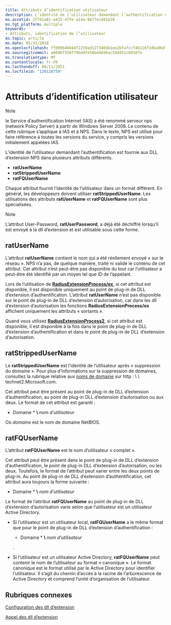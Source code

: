 ```yaml
---
title: Attributs d’identification utilisateur
description: L’identité de l’utilisateur demandant l’authentification est fournie aux DLL d’extension NPS dans plusieurs attributs différents.
ms.assetid: 2f741a81-e432-47fe-a14a-8b77ecd41e28
ms.tgt_platform: multiple
keywords:
- Attributs, identification de l’utilisateur
ms.topic: article
ms.date: 05/31/2018
ms.openlocfilehash: ff099b46844f2259ad127346bb1ee2bfafccf4b116f3dba86dff3e175d11c28c
ms.sourcegitcommit: e6600f550f79bddfe58bd4696ac50dd52cb03d7e
ms.translationtype: MT
ms.contentlocale: fr-FR
ms.lasthandoff: 08/11/2021
ms.locfileid: "120128759"
---
```

# <a name="user-identification-attributes"></a>Attributs d’identification utilisateur

> [!Note]  
> le Service d’authentification Internet (IAS) a été renommé serveur nps (network Policy Server) à partir de Windows Server 2008. Le contenu de cette rubrique s’applique à IAS et à NPS. Dans le texte, NPS est utilisé pour faire référence à toutes les versions du service, y compris les versions initialement appelées IAS.

 

L’identité de l’utilisateur demandant l’authentification est fournie aux DLL d’extension NPS dans plusieurs attributs différents.

-   **ratUserName**
-   **ratStrippedUserName**
-   **ratFQUserName**

Chaque attribut fournit l’identité de l’utilisateur dans un format différent. En général, les développeurs doivent utiliser **ratStrippedUserName**. Les utilisations des attributs **ratUserName** et **ratFQUserName** sont plus spécialisées.

> [!Note]  
> L’attribut User-Password, **ratUserPassword**, a déjà été déchiffré lorsqu’il est envoyé à la dll d’extension et est utilisable sous cette forme.

 

## <a name="ratusername"></a>ratUserName

L’attribut **ratUserName** contient le nom qui a été réellement envoyé « sur le réseau ». NPS n’a pas, de quelque manière, traité ni validé le contenu de cet attribut. Cet attribut n’est peut-être pas disponible du tout car l’utilisateur a peut-être été identifié par un moyen tel que ID de l’appelant.

Lors de l’utilisation de [**RadiusExtensionProcess/ex**](/windows/desktop/api/authif/nc-authif-pradius_extension_process_ex), si cet attribut est disponible, il est disponible uniquement au point de plug-in de DLL d’extension d’authentification. L’attribut **ratUserName** n’est pas disponible sur le point de plug-in de DLL d’extension d’autorisation, car dans les dll d’extension d’autorisation les fonctions **RadiusExtensionProcess/ex** affichent uniquement les attributs « sortants ».

Quand vous utilisez [**RadiusExtensionProcess2**](/windows/desktop/api/authif/nc-authif-pradius_extension_process_2), si cet attribut est disponible, il est disponible à la fois dans le point de plug-in de DLL d’extension d’authentification et dans le point de plug-in de DLL d’extension d’autorisation.

## <a name="ratstrippedusername"></a>ratStrippedUserName

Le **ratStrippedUserName** est l’identité de l’utilisateur après « suppression du domaine ». Pour plus d’informations sur la suppression de domaines, consultez la rubrique relative aux [noms de domaine](/previous-versions/windows/it-pro/windows-server-2003/cc779938(v=ws.10)) sur http : \\ \\ technet2.Microsoft.com.

Cet attribut peut être présent au point de plug-in de DLL d’extension d’authentification, au point de plug-in DLL d’extension d’autorisation ou aux deux. Le format de cet attribut est garanti :

* Domaine * **\\** _nom d’utilisateur_

Où *domaine* est le nom de domaine NetBIOS.

## <a name="ratfqusername"></a>ratFQUserName

L’attribut **ratFQUserName** est le nom d’utilisateur « complet ».

Cet attribut peut être présent dans le point de plug-in de DLL d’extension d’authentification, le point de plug-in DLL d’extension d’autorisation, ou les deux. Toutefois, le format de l’attribut peut varier entre les deux points de plug-in. Au point de plug-in de DLL d’extension d’authentification, cet attribut aura toujours la forme suivante :

* Domaine * **\\** _nom d’utilisateur_

Le format de l’attribut **ratFQUserName** au point de plug-in de DLL d’extension d’autorisation varie selon que l’utilisateur est un utilisateur Active Directory.

-   Si l’utilisateur est un utilisateur local, **ratFQUserName** a le même format que pour le point de plug-in de DLL d’extension d’authentification :

    * Domaine * **\\** _nom d’utilisateur_

    .

-   Si l’utilisateur est un utilisateur Active Directory, **ratFQUserName** peut contenir le nom de l’utilisateur au format « canonique ». Le format canonique est le format utilisé par le Active Directory pour identifier l’utilisateur. Il s’agit du chemin d’accès à la racine de l’arborescence de Active Directory et comprend l’unité d’organisation de l’utilisateur.

## <a name="related-topics"></a>Rubriques connexes

<dl> <dt>

[Configuration des dll d’extension](/windows/desktop/Nps/ias-setting-up-the-extension-and-authorization-dlls)
</dt> <dt>

[Appel des dll d’extension](/windows/desktop/Nps/ias-authentication-and-authorization-process)
</dt> </dl>

 

 